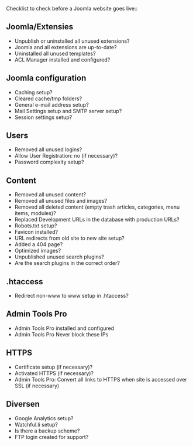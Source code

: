 Checklist to check before a Joomla website goes live::

## Joomla/Extensies
* Unpublish or uninstalled all unused extensions?
* Joomla and all extensions are up-to-date?
* Uninstalled all unused templates?
* ACL Manager installed and configured?

## Joomla configuration
* Caching setup?
* Cleared cache/tmp folders?
* General e-mail address setup?
* Mail Settings setup and SMTP server setup?
* Session settings setup?

## Users
* Removed all unused logins?
* Allow User Registration: no (if necessary)?
* Password complexity setup?

## Content
* Removed all unused content?
* Removed all unused files and images?
* Removed all deleted content (empty trash articles, categories, menu items, modules)?
* Replaced Development URLs in the database with production URLs?
* Robots.txt setup?
* Favicon installed?
* URL redirects from old site to new site setup?
* Added a 404 page?
* Optimized images?
* Unpublished unused search plugins?
* Are the search plugins in the correct order?

## .htaccess
* Redirect non-www to www setup in .htaccess?

## Admin Tools Pro
* Admin Tools Pro installed and configured
* Admin Tools Pro Never block these IPs <your own IP-address>

## HTTPS
* Certificate setup (if necessary)?
* Activated HTTPS (if necessary)?
* Admin Tools Pro: Convert all links to HTTPS when site is accessed over SSL (if necessary)

## Diversen
* Google Analytics setup?
* Watchful.li setup?
* Is there a backup scheme?
* FTP login created for support?
